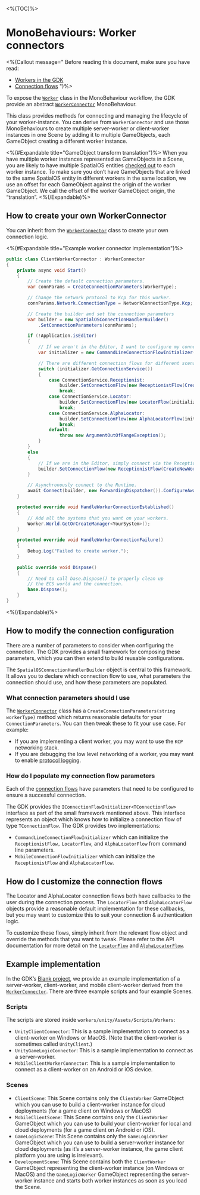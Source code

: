 <%(TOC)%>

# MonoBehaviours: Worker connectors

<%(Callout message="
Before reading this document, make sure you have read:

  * [Workers in the GDK]({{urlRoot}}/reference/concepts/worker)
  * [Connection flows]({{urlRoot}}/reference/concepts/connection-flows)
")%>

To expose the [`Worker`]({{urlRoot}}/api/core/worker) class in the MonoBehaviour workflow, the GDK provide an abstract [`WorkerConnector`]({{urlRoot}}/api/core/worker-connector) MonoBehaviour.

This class provides methods for connecting and managing the lifecycle of your worker-instance. You can derive from `WorkerConnector` and use those MonoBehaviours to create multiple server-worker or client-worker instances in one Scene by adding it to multiple GameObjects, each GameObject creating a different worker instance.

<%(#Expandable title="GameObject transform translation")%>
When you have multiple worker instances represented as GameObjects in a Scene, you are likely to have multiple SpatialOS entities [checked out]({{urlRoot}}/reference/glossary#authority) to each worker instance. To make sure you don’t have GameObjects that are linked to the same SpatialOS entity in different workers in the same location, we use an offset for each GameObject against the origin of the worker GameObject. We call the offset of the worker GameObject origin, the “translation”.
<%(/Expandable)%>

## How to create your own WorkerConnector

You can inherit from the [`WorkerConnector`]({{urlRoot}}/api/core/worker-connector) class to create your own connection logic.

<%(#Expandable title="Example worker connector implementation")%>

```csharp
public class ClientWorkerConnector : WorkerConnector
{
    private async void Start()
    {
        // Create the default connection parameters.
        var connParams = CreateConnectionParameters(WorkerType);

        // Change the network protocol to Kcp for this worker.
        connParams.Network.ConnectionType = NetworkConnectionType.Kcp;

        // Create the builder and set the connection parameters
        var builder = new SpatialOSConnectionHandlerBuilder()
            .SetConnectionParameters(connParams);

        if (!Application.isEditor)
        {
            // If we aren't in the Editor, I want to configure my connection via the command line.
            var initializer = new CommandLineConnectionFlowInitializer();

            // There are different connection flows for different scenarios.
            switch (initializer.GetConnectionService())
            {
                case ConnectionService.Receptionist:
                    builder.SetConnectionFlow(new ReceptionistFlow(CreateNewWorkerId(WorkerType), initializer));
                    break;
                case ConnectionService.Locator:
                    builder.SetConnectionFlow(new LocatorFlow(initializer));
                    break;
                case ConnectionService.AlphaLocator:
                    builder.SetConnectionFlow(new AlphaLocatorFlow(initializer));
                    break;
                default:
                    throw new ArgumentOutOfRangeException();
            }
        }
        else
        {
            // If we are in the Editor, simply connect via the Receptionist.
            builder.SetConnectionFlow(new ReceptionistFlow(CreateNewWorkerId(WorkerType)));
        }

        // Asynchronously connect to the Runtime.
        await Connect(builder, new ForwardingDispatcher()).ConfigureAwait(false);
    }

    protected override void HandleWorkerConnectionEstablished()
    {
        // Add all the systems that you want on your workers.
        Worker.World.GetOrCreateManager<YourSystem>();
    }

    protected override void HandleWorkerConnectionFailure()
    {
        Debug.Log("Failed to create worker.");
    }

    public override void Dispose()
    {
        // Need to call base.Dispose() to properly clean up
        // the ECS world and the connection.
        base.Dispose();
    }
}
```

<%(/Expandable)%>

## How to modify the connection configuration

There are a number of parameters to consider when configuring the connection. The GDK provides a small framework for composing these parameters, which you can then extend to build reusable configurations.

The `SpatialOSConnectionHandlerBuilder` object is central to this framework. It allows you to declare which connection flow to use, what parameters the connection should use, and how these parameters are populated.

### What connection parameters should I use

The [`WorkerConnector`]({{urlRoot}}/api/core/worker-connector) class has a `CreateConnectionParameters(string workerType)` method which returns reasonable defaults for your `ConnectionParameters`. You can then tweak these to fit your use case. For example:

- If you are implementing a client worker, you may want to use the `KCP` networking stack.
- If you are debugging the low level networking of a worker, you may want to enable [protocol logging](https://docs.improbable.io/reference/latest/shared/debugging#protocol-logging).

### How do I populate my connection flow parameters

Each of the [connection flows]({{urlRoot}}/reference/concepts/connection-flows) have parameters that need to be configured to ensure a successful connection.

The GDK provides the `IConnectionFlowInitializer<TConnectionFlow>` interface as part of the small framework mentioned above. This interface represents an object which knows how to initialize a connection flow of type `TConnectionFlow`. The GDK provides two implementations:

- `CommandLineConnectionFlowInitializer` which can initialize the `ReceptionistFlow,` `LocatorFlow`, and `AlphaLocatorFlow` from command line parameters.
- `MobileConnectionFlowInitializer` which can initialize the `ReceptionistFlow` and `AlphaLocatorFlow`.

## How do I customize the connection flows

The Locator and AlphaLocator connection flows both have callbacks to the user during the connection process. The `LocatorFlow` and `AlphaLocatorFlow` objects provide a reasonable default implementation for these callbacks, but you may want to customize this to suit your connection & authentication logic. 

To customize these flows, simply inherit from the relevant flow object and override the methods that you want to tweak. Please refer to the API documentation for more detail on the [`LocatorFlow`]({{urlRoot}}/api/core/locator-flow) and [`AlphaLocatorFlow`]({{urlRoot}}/api/core/alpha-locator-flow).

## Example implementation

In the GDK’s [Blank project](https://github.com/spatialos/gdk-for-unity-blank-project), we provide an example implementation of a server-worker, client-worker, and mobile client-worker derived from the [`WorkerConnector`]({{urlRoot}}/api/core/worker-connector). There are three example scripts and four example Scenes.

### Scripts

The scripts are stored inside `workers/unity/Assets/Scripts/Workers`:

* `UnityClientConnector`: This is a sample implementation to connect as a client-worker on Windows or MacOS. (Note that the client-worker is sometimes called `UnityClient`.)
* `UnityGameLogicConnector`: This is a sample implementation to connect as a server-worker.
* `MobileClientWorkerConnector`: This is a sample implementation to connect as a client-worker on an Android or iOS device.

### Scenes

* `ClientScene`: This Scene contains only the `ClientWorker` GameObject which you can use to build a client-worker instance for cloud deployments (for a game client on Windows or MacOS)
* `MobileClientScene`: This Scene contains only the `ClientWorker` GameObject which you can use to build your client-worker for local and cloud deployments (for a game client on Android or iOS).
* `GameLogicScene`: This Scene contains only the `GameLogicWorker` GameObject which you can use to build a server-worker instance for cloud deployments (as it’s a server-worker instance, the game client platform you are using is irrelevant).
* `DevelopmentScene`: This Scene contains both the `ClientWorker` GameObject representing the client-worker instance (on Windows or MacOS) and the `GameLogicWorker` GameObject representing the server-worker instance and starts both worker instances as soon as you load the Scene.